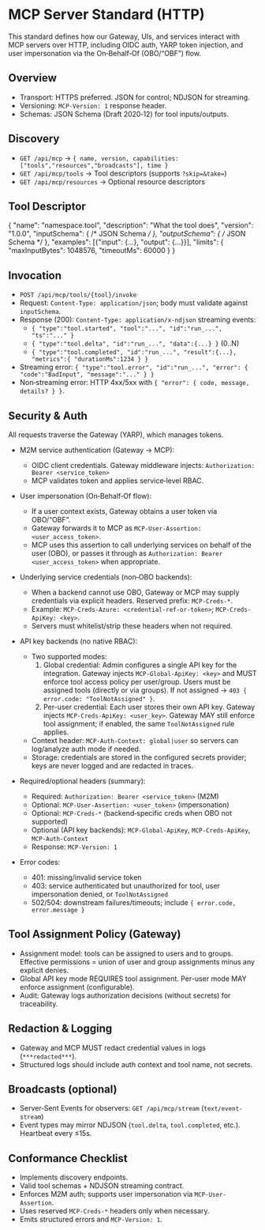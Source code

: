 # MCP Server Standard (HTTP)

This standard defines how our Gateway, UIs, and services interact with MCP servers over HTTP, including OIDC auth, YARP token injection, and user impersonation via the On‑Behalf‑Of (OBO/“OBF”) flow.

## Overview
- Transport: HTTPS preferred. JSON for control; NDJSON for streaming.
- Versioning: `MCP-Version: 1` response header.
- Schemas: JSON Schema (Draft 2020‑12) for tool inputs/outputs.

## Discovery
- `GET /api/mcp` → `{ name, version, capabilities: ["tools","resources","broadcasts"], time }`
- `GET /api/mcp/tools` → Tool descriptors (supports `?skip=&take=`)
- `GET /api/mcp/resources` → Optional resource descriptors

## Tool Descriptor
{
  "name": "namespace.tool",
  "description": "What the tool does",
  "version": "1.0.0",
  "inputSchema": { /* JSON Schema */ },
  "outputSchema": { /* JSON Schema */ },
  "examples": [{"input": {...}, "output": {...}}],
  "limits": { "maxInputBytes": 1048576, "timeoutMs": 60000 }
}

## Invocation
- `POST /api/mcp/tools/{tool}/invoke`
- Request: `Content-Type: application/json`; body must validate against `inputSchema`.
- Response (200): `Content-Type: application/x-ndjson` streaming events:
  - `{ "type":"tool.started", "tool":"...", "id":"run_...", "ts":"..." }`
  - `{ "type":"tool.delta", "id":"run_...", "data":{...} }` (0..N)
  - `{ "type":"tool.completed", "id":"run_...", "result":{...}, "metrics":{ "durationMs":1234 } }`
- Streaming error: `{ "type":"tool.error", "id":"run_...", "error": { "code":"BadInput", "message":"..." } }`
- Non‑streaming error: HTTP 4xx/5xx with `{ "error": { code, message, details? } }`.

## Security & Auth
All requests traverse the Gateway (YARP), which manages tokens.

- M2M service authentication (Gateway → MCP):
  - OIDC client credentials. Gateway middleware injects: `Authorization: Bearer <service_token>`
  - MCP validates token and applies service‑level RBAC.

- User impersonation (On‑Behalf‑Of flow):
  - If a user context exists, Gateway obtains a user token via OBO/“OBF”.
  - Gateway forwards it to MCP as `MCP-User-Assertion: <user_access_token>`.
  - MCP uses this assertion to call underlying services on behalf of the user (OBO), or passes it through as `Authorization: Bearer <user_access_token>` when appropriate.

- Underlying service credentials (non‑OBO backends):
  - When a backend cannot use OBO, Gateway or MCP may supply credentials via explicit headers. Reserved prefix: `MCP-Creds-*`.
  - Example: `MCP-Creds-Azure: <credential-ref-or-token>`; `MCP-Creds-ApiKey: <key>`.
  - Servers must whitelist/strip these headers when not required.

- API key backends (no native RBAC):
  - Two supported modes:
    1) Global credential: Admin configures a single API key for the integration. Gateway injects `MCP-Global-ApiKey: <key>` and MUST enforce tool access policy per user/group. Users must be assigned tools (directly or via groups). If not assigned → `403 { error.code: "ToolNotAssigned" }`.
    2) Per-user credential: Each user stores their own API key. Gateway injects `MCP-Creds-ApiKey: <user_key>`. Gateway MAY still enforce tool assignment; if enabled, the same `ToolNotAssigned` rule applies.
  - Context header: `MCP-Auth-Context: global|user` so servers can log/analyze auth mode if needed.
  - Storage: credentials are stored in the configured secrets provider; keys are never logged and are redacted in traces.

- Required/optional headers (summary):
  - Required: `Authorization: Bearer <service_token>` (M2M)
  - Optional: `MCP-User-Assertion: <user_token>` (impersonation)
  - Optional: `MCP-Creds-*` (backend‑specific creds when OBO not supported)
  - Optional (API key backends): `MCP-Global-ApiKey`, `MCP-Creds-ApiKey`, `MCP-Auth-Context`
  - Response: `MCP-Version: 1`

- Error codes:
  - 401: missing/invalid service token
  - 403: service authenticated but unauthorized for tool, user impersonation denied, or `ToolNotAssigned`
  - 502/504: downstream failures/timeouts; include `{ error.code, error.message }`

## Tool Assignment Policy (Gateway)
- Assignment model: tools can be assigned to users and to groups. Effective permissions = union of user and group assignments minus any explicit denies.
- Global API key mode REQUIRES tool assignment. Per-user mode MAY enforce assignment (configurable).
- Audit: Gateway logs authorization decisions (without secrets) for traceability.

## Redaction & Logging
- Gateway and MCP MUST redact credential values in logs (`***redacted***`).
- Structured logs should include auth context and tool name, not secrets.

## Broadcasts (optional)
- Server‑Sent Events for observers: `GET /api/mcp/stream` (`text/event-stream`)
- Event types may mirror NDJSON (`tool.delta`, `tool.completed`, etc.). Heartbeat every ≤15s.

## Conformance Checklist
- Implements discovery endpoints.
- Valid tool schemas + NDJSON streaming contract.
- Enforces M2M auth; supports user impersonation via `MCP-User-Assertion`.
- Uses reserved `MCP-Creds-*` headers only when necessary.
- Emits structured errors and `MCP-Version: 1`.

